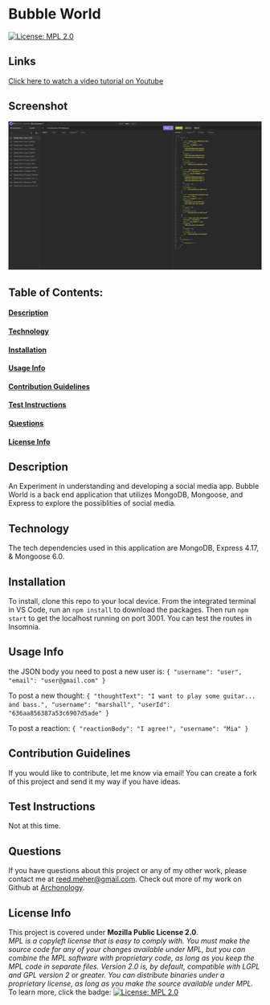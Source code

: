 # Bubble World
[![License: MPL 2.0](https://img.shields.io/badge/License-MPL_2.0-brightgreen.svg)](https://opensource.org/licenses/MPL-2.0)
## Links
[Click here to watch a video tutorial on Youtube](https://youtu.be/5A9lBIHdNGY)
## Screenshot
![Insomnia Pic](./images/Screenshot%202022-11-09%20at%2010.03.05%20AM.png)    
## Table of Contents:
#### [Description](#description)
#### [Technology](#technology)
#### [Installation](#installation)
#### [Usage Info](#usage-info)
#### [Contribution Guidelines](#contribution-guidelines)
#### [Test Instructions](#test-instructions)
#### [Questions](#questions)
#### [License Info](#license-info)

## Description
An Experiment in understanding and developing a social media app. Bubble World is a back end application that utilizes MongoDB, Mongoose, and Express to explore the possiblities of social media.

## Technology
The tech dependencies used in this application are MongoDB, Express 4.17, & Mongoose 6.0.
    
## Installation
To install, clone this repo to your local device. From the integrated terminal in VS Code, run an `npm install` to download the packages. Then run `npm start` to get the localhost running on port 3001. You can test the routes in Insomnia.

## Usage Info
the JSON body you need to post a new user is:
`{ "username": "user", "email": "user@gmail.com" }`

To post a new thought: 
`{ "thoughtText": "I want to play some guitar... and bass.", "username": "marshall", "userId": "636aa856387a53c6907d5ade" }`

To post a reaction:
`{ "reactionBody": "I agree!", "username": "Mia" }`

## Contribution Guidelines
If you would like to contribute, let me know via email! You can create a fork of this project and send it my way if you have ideas.

## Test Instructions
Not at this time.

## Questions
If you have questions about this project or any of my other work, please contact me at reed.meher@gmail.com. Check out more of my work on Github at [Archonology](https://github.com/Archonology).
    
## License Info
This project is covered under **Mozilla Public License 2.0**. 
<br>
*MPL is a copyleft license that is easy to comply with. You must make the source code for any of your changes available under MPL, but you can combine the MPL software with proprietary code, as long as you keep the MPL code in separate files. Version 2.0 is, by default, compatible with LGPL and GPL version 2 or greater. You can distribute binaries under a proprietary license, as long as you make the source available under MPL.* 
<br>
To learn more, click the badge: [![License: MPL 2.0](https://img.shields.io/badge/License-MPL_2.0-brightgreen.svg)](https://opensource.org/licenses/MPL-2.0)